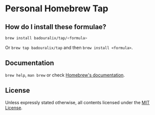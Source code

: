 # Personal Homebrew Tap

## How do I install these formulae?

```bash
brew install badouralix/tap/<formula>
```

Or `brew tap badouralix/tap` and then `brew install <formula>`.

## Documentation

`brew help`, `man brew` or check [Homebrew's documentation](https://docs.brew.sh).

## License

Unless expressly stated otherwise, all contents licensed under the [MIT License](LICENSE).
